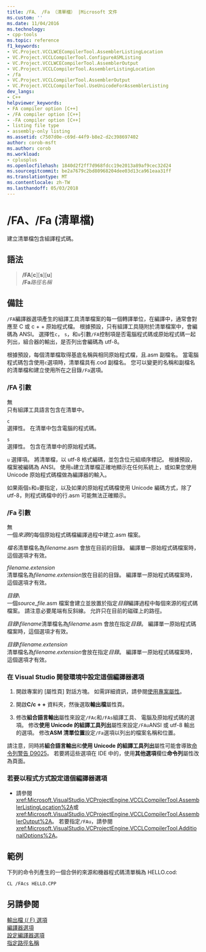 ```yaml
---
title: /FA、 /Fa （清單檔） |Microsoft 文件
ms.custom: ''
ms.date: 11/04/2016
ms.technology:
- cpp-tools
ms.topic: reference
f1_keywords:
- VC.Project.VCCLWCECompilerTool.AssemblerListingLocation
- VC.Project.VCCLCompilerTool.ConfigureASMListing
- VC.Project.VCCLWCECompilerTool.AssemblerOutput
- VC.Project.VCCLCompilerTool.AssemblerListingLocation
- /fa
- VC.Project.VCCLCompilerTool.AssemblerOutput
- VC.Project.VCCLCompilerTool.UseUnicodeForAssemblerListing
dev_langs:
- C++
helpviewer_keywords:
- FA compiler option [C++]
- /FA compiler option [C++]
- -FA compiler option [C++]
- listing file type
- assembly-only listing
ms.assetid: c7507d0e-c69d-44f9-b8e2-d2c398697402
author: corob-msft
ms.author: corob
ms.workload:
- cplusplus
ms.openlocfilehash: 1840d2f2ff7d968fdcc19e2013a89af9cec32d24
ms.sourcegitcommit: be2a7679c2bd80968204dee03d13ca961eaa31ff
ms.translationtype: MT
ms.contentlocale: zh-TW
ms.lasthandoff: 05/03/2018
---
```

# <a name="fa-fa-listing-file"></a>/FA、/Fa (清單檔)
建立清單檔包含組譯程式碼。  
  
## <a name="syntax"></a>語法  
  
> **/FA**[**c**\][**s**\][**u**]  
> **/Fa**_路徑名稱_  
  
## <a name="remarks"></a>備註  
`/FA`編譯器選項產生的組譯工具清單檔案的每一個轉譯單位，在編譯中，通常會對應至 C 或 c + + 原始程式檔。 根據預設，只有組譯工具隨附於清單檔案中，會編碼為 ANSI。 選擇性`c`， `s`，和`u`引數`/FA`控制項是否電腦程式碼或原始程式碼一起列出，組合器的輸出，是否列出會編碼為 utf-8。  
  
根據預設，每個清單檔取得基底名稱與相同原始程式檔，且.asm 副檔名。 當電腦程式碼包含使用`c`選項時，清單檔具有.cod 副檔名。 您可以變更的名稱和副檔名的清單檔和建立使用所在之目錄`/Fa`選項。  

### <a name="fa-arguments"></a>/FA 引數  
無  
只有組譯工具語言包含在清單中。  
  
`c`  
選擇性。 在清單中包含電腦的程式碼。  
  
`s`  
選擇性。 包含在清單中的原始程式碼。  
  
`u` 選擇項。 將清單檔，以 utf-8 格式編碼，並包含位元組順序標記。 根據預設，檔案被編碼為 ANSI。 使用`u`建立清單檔正確地顯示在任何系統上，或如果您使用 Unicode 原始程式碼檔做為編譯器的輸入。  
  
如果兩個`s`和`u`要指定，以及如果的原始程式碼檔使用 Unicode 編碼方式，除了 utf-8，則程式碼檔中的行.asm 可能無法正確顯示。  
  
### <a name="fa-argument"></a>/Fa 引數  
無  
一個*來源*的每個原始程式碼檔編譯過程中建立.asm 檔案。  
  
*檔名*清單檔名為*filename*.asm 會放在目前的目錄。 編譯單一原始程式碼檔案時，這個選項才有效。  
  
*filename.extension*  
清單檔名為*filename.extension*放在目前的目錄。 編譯單一原始程式碼檔案時，這個選項才有效。  
  
*目錄*\  
一個*source_file*.asm 檔案會建立並放置於指定*目錄*編譯過程中每個來源的程式碼檔案。 請注意必要尾端有反斜線。 允許只在目前的磁碟上的路徑。  
  
*目錄*\\*filename*清單檔名為*filename*.asm 會放在指定*目錄*。 編譯單一原始程式碼檔案時，這個選項才有效。  
  
*目錄*\\*filename.extension*  
清單檔名為*filename.extension*會放在指定*目錄*。 編譯單一原始程式碼檔案時，這個選項才有效。  
  
### <a name="to-set-this-compiler-option-in-the-visual-studio-development-environment"></a>在 Visual Studio 開發環境中設定這個編譯器選項  
  
1.  開啟專案的 [屬性頁]  對話方塊。 如需詳細資訊，請參閱[使用專案屬性](../../ide/working-with-project-properties.md)。  
  
2.  開啟**C/c + +** 資料夾，然後選取**輸出檔**屬性頁。  
  
3.  修改**組合語言輸出**屬性來設定`/FAc`和`/FAs`組譯工具、 電腦及原始程式碼的選項。 修改**使用 Unicode 的組譯工具列出**屬性來設定`/FAu`ANSI 或 utf-8 輸出的選項。 修改**ASM 清單位置**設定`/Fa`選項以列出的檔案名稱和位置。  
  
請注意，同時將**組合語言輸出**和**使用 Unicode 的組譯工具列出**屬性可能會導致[命令列警告 D9025](../../error-messages/tool-errors/command-line-warning-d9025.md)。 若要將這些選項在 IDE 中的，使用**其他選項**欄位**命令列**屬性改為頁面。  
  
### <a name="to-set-this-compiler-option-programmatically"></a>若要以程式方式設定這個編譯器選項  
  
-   請參閱 <xref:Microsoft.VisualStudio.VCProjectEngine.VCCLCompilerTool.AssemblerListingLocation%2A>或 <xref:Microsoft.VisualStudio.VCProjectEngine.VCCLCompilerTool.AssemblerOutput%2A>。 若要指定`/FAu`，請參閱<xref:Microsoft.VisualStudio.VCProjectEngine.VCCLCompilerTool.AdditionalOptions%2A>。  
  
## <a name="example"></a>範例  
下列的命令列產生的一個合併的來源和機器程式碼清單稱為 HELLO.cod:  
  
```  
CL /FAcs HELLO.CPP  
```  
  
## <a name="see-also"></a>另請參閱  
 [輸出檔 (/ F) 選項](../../build/reference/output-file-f-options.md)   
 [編譯器選項](../../build/reference/compiler-options.md)   
 [設定編譯器選項](../../build/reference/setting-compiler-options.md)   
 [指定路徑名稱](../../build/reference/specifying-the-pathname.md)